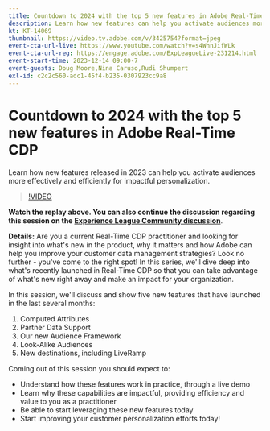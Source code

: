 ```yaml
---
title: Countdown to 2024 with the top 5 new features in Adobe Real-Time CDP
description: Learn how new features can help you activate audiences more effectively and efficiently for impactful personalization.
kt: KT-14069
thumbnail: https://video.tv.adobe.com/v/3425754?format=jpeg
event-cta-url-live: https://www.youtube.com/watch?v=s4WhnJifWLk
event-cta-url-reg: https://engage.adobe.com/ExpLeagueLive-231214.html
event-start-time: 2023-12-14 09:00-7
event-guests: Doug Moore,Nina Caruso,Rudi Shumpert
exl-id: c2c2c560-adc1-45f4-b235-0307923cc9a8
---
```

# Countdown to 2024 with the top 5 new features in Adobe Real-Time CDP

Learn how new features released in 2023 can help you activate audiences more effectively and efficiently for impactful personalization.

>[!VIDEO](https://video.tv.adobe.com/v/3425754/?quality=12&learn=on)

**Watch the replay above. You can also continue the discussion regarding this session on the [Experience League Community discussion](https://experienceleaguecommunities.adobe.com/t5/real-time-customer-data-platform/experience-league-live-post-session-discussion-countdown-to-2024/m-p/639558#M14)**.

**Details:**
Are you a current Real-Time CDP practitioner and looking for insight into what's new in the product, why it matters and how Adobe can help you improve your customer data management strategies? Look no further - you've come to the right spot! In this series, we'll dive deep into what's recently launched in Real-Time CDP so that you can take advantage of what's new right away and make an impact for your organization.

In this session, we'll discuss and show five new features that have launched in the last several months: 

1.    Computed Attributes 
2.    Partner Data Support 
3.    Our new Audience Framework  
4.    Look-Alike Audiences  
5.    New destinations, including LiveRamp 

Coming out of this session you should expect to:
  
*    Understand how these features work in practice, through a live demo 
*    Learn why these capabilities are impactful, providing efficiency and value to you as a practitioner 
*    Be able to start leveraging these new features today 
*    Start improving your customer personalization efforts today!



